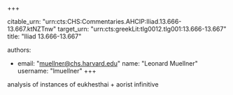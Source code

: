 +++


citable_urn: "urn:cts:CHS:Commentaries.AHCIP:Iliad.13.666-13.667.ktNZTnw"
target_urn: "urn:cts:greekLit:tlg0012.tlg001:13.666-13.667"
title: "Iliad 13.666-13.667"

authors:
- email: "muellner@chs.harvard.edu"
  name: "Leonard Muellner"
  username: "lmuellner"
+++

<p>analysis of instances of eukhesthai + aorist infinitive</p>